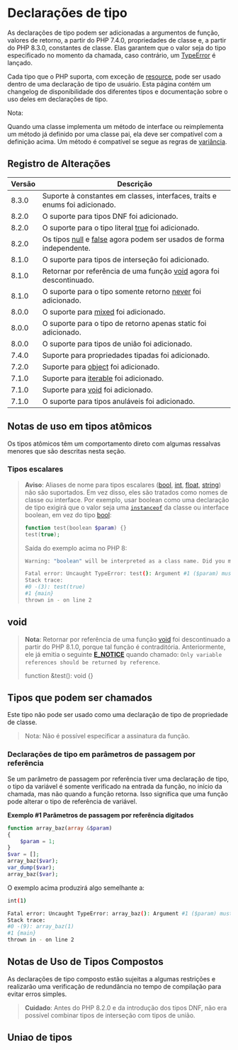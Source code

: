 # Declarações de tipo

As declarações de tipo podem ser adicionadas a argumentos de função, valores de retorno, a partir do PHP 7.4.0, propriedades de classe e, a partir do PHP 8.3.0, constantes de classe. Elas garantem que o valor seja do tipo especificado no momento da chamada, caso contrário, um [TypeError](https://www.php.net/manual/pt_BR/class.typeerror.php) é lançado.

Cada tipo que o PHP suporta, com exceção de [resource](https://www.php.net/manual/pt_BR/language.types.resource.php), pode ser usado dentro de uma declaração de tipo de usuário. Esta página contém um changelog de disponibilidade dos diferentes tipos e documentação sobre o uso deles em declarações de tipo.

Nota:

Quando uma classe implementa um método de interface ou reimplementa um método já definido por uma classe pai, ela deve ser compatível com a definição acima. Um método é compatível se segue as regras de [variância](https://www.php.net/manual/pt_BR/language.oop5.variance.php).

## Registro de Alterações

| Versão | Descrição                                                                   |
| ------ | --------------------------------------------------------------------------- |
| 8.3.0  | Suporte à constantes em classes, interfaces, traits e enums foi adicionado. |
| 8.2.0  | O suporte para tipos DNF foi adicionado.                                    |
| 8.2.0  | O suporte para o tipo literal [true](https://www.php.net/manual/pt_BR/language.types.value.php) foi adicionado.                          |
| 8.2.0  | Os tipos [null](https://www.php.net/manual/pt_BR/language.types.null.php) e [false](https://www.php.net/manual/pt_BR/language.types.value.php) agora podem ser usados de forma independente.         |
| 8.1.0  | O suporte para tipos de interseção foi adicionado.                          |
| 8.1.0  | Retornar por referência de uma função [void](https://www.php.net/manual/pt_BR/language.types.void.php) agora foi descontinuado.         |
| 8.1.0  | O suporte para o tipo somente retorno [never](https://www.php.net/manual/pt_BR/language.types.never.php) foi adicionado.                 |
| 8.0.0  | O suporte para [mixed](https://www.php.net/manual/pt_BR/language.types.mixed.php) foi adicionado.                                        |
| 8.0.0  | O suporte para o tipo de retorno apenas static foi adicionado.              |
| 8.0.0  | O suporte para tipos de união foi adicionado.                               |
| 7.4.0  | Suporte para propriedades tipadas foi adicionado.                           |
| 7.2.0  | Suporte para [object](https://www.php.net/manual/pt_BR/language.types.object.php) foi adicionado.                                         |
| 7.1.0  | Suporte para [iterable](https://www.php.net/manual/pt_BR/language.types.iterable.php) foi adicionado.                                       |
| 7.1.0  | Suporte para [void](https://www.php.net/manual/pt_BR/language.types.void.php) foi adicionado.                                           |
| 7.1.0  | O suporte para tipos anuláveis foi adicionado.                              |

## Notas de uso em tipos atômicos

Os tipos atômicos têm um comportamento direto com algumas ressalvas menores que são descritas nesta seção.

### Tipos escalares

> **Aviso**: Aliases de nome para tipos escalares ([bool](https://www.php.net/manual/pt_BR/language.types.boolean.php), [int](https://www.php.net/manual/pt_BR/language.types.integer.php), [float](https://www.php.net/manual/pt_BR/language.types.float.php), [string](https://www.php.net/manual/pt_BR/language.types.string.php)) não são suportados. Em vez disso, eles são tratados como nomes de classe ou interface. Por exemplo, usar boolean como uma declaração de tipo exigirá que o valor seja uma [`instanceof`](https://www.php.net/manual/pt_BR/language.operators.type.php) da classe ou interface boolean, em vez do tipo [bool](https://www.php.net/manual/pt_BR/language.types.boolean.php):
> 
> ```php
> function test(boolean $param) {}
> test(true);
> ```
> 
> Saída do exemplo acima no PHP 8:
> 
> ```bash
> Warning: "boolean" will be interpreted as a class name. Did you mean "bool"? Write "\boolean" to suppress this warning in /in/9YrUX on line 2
> 
> Fatal error: Uncaught TypeError: test(): Argument #1 ($param) must be of type boolean, bool given, called in - on line 3 and defined in -:2
> Stack trace:
> #0 -(3): test(true)
> #1 {main}
> thrown in - on line 2
> ```

## void

> **Nota**: Retornar por referência de uma função [void](https://www.php.net/manual/pt_BR/language.types.void.php) foi descontinuado a partir do PHP 8.1.0, porque tal função é contraditória. Anteriormente, ele já emitia o seguinte [**E_NOTICE**](https://www.php.net/manual/pt_BR/errorfunc.constants.php#constant.e-notice) quando chamado: `Only variable references should be returned by reference`.
> 
> function &test(): void {}

## Tipos que podem ser chamados

Este tipo não pode ser usado como uma declaração de tipo de propriedade de classe.

> Nota: Não é possível especificar a assinatura da função.

### Declarações de tipo em parâmetros de passagem por referência

Se um parâmetro de passagem por referência tiver uma declaração de tipo, o tipo da variável é somente verificado na entrada da função, no início da chamada, mas não quando a função retorna. Isso significa que uma função pode alterar o tipo de referência de variável.

**Exemplo #1 Parâmetros de passagem por referência digitados**

```php
function array_baz(array &$param)
{
    $param = 1;
}
$var = [];
array_baz($var);
var_dump($var);
array_baz($var);
```

O exemplo acima produzirá algo semelhante a:

```bash
int(1)

Fatal error: Uncaught TypeError: array_baz(): Argument #1 ($param) must be of type array, int given, called in - on line 9 and defined in -:2
Stack trace:
#0 -(9): array_baz(1)
#1 {main}
thrown in - on line 2
```

## Notas de Uso de Tipos Compostos

As declarações de tipo composto estão sujeitas a algumas restrições e realizarão uma verificação de redundância no tempo de compilação para evitar erros simples.

> **Cuidado**: Antes do PHP 8.2.0 e da introdução dos tipos DNF, não era possível combinar tipos de interseção com tipos de união.

## Uniao de tipos